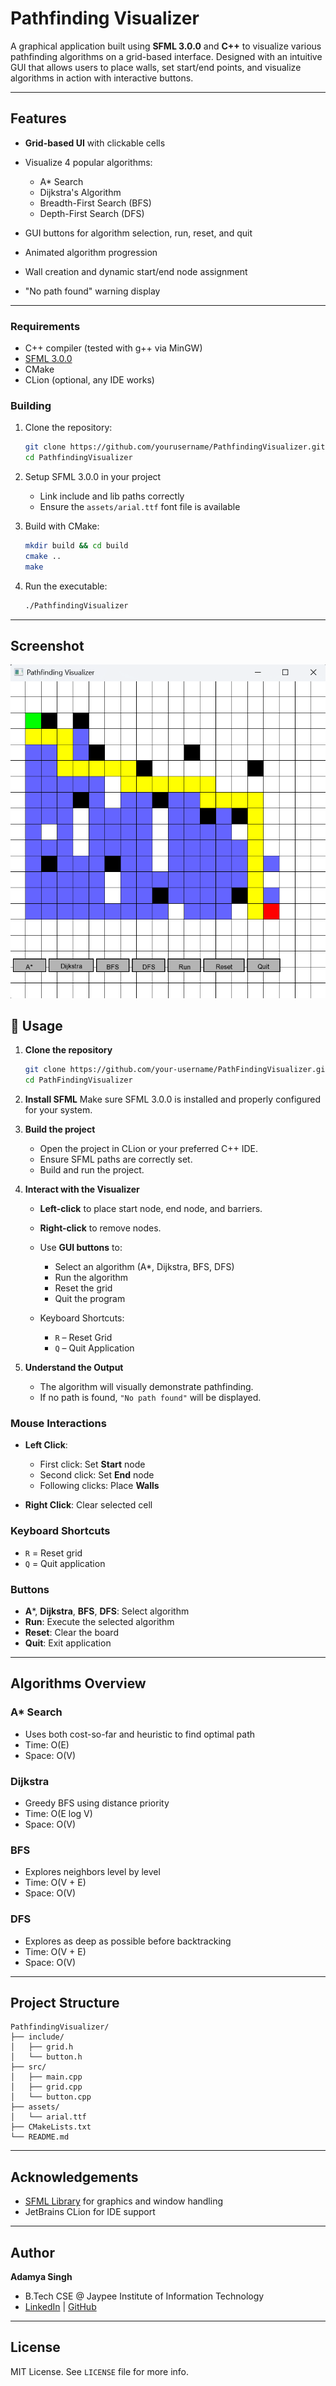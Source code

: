 # Pathfinding Visualizer

A graphical application built using **SFML 3.0.0** and **C++** to visualize various pathfinding algorithms on a grid-based interface. Designed with an intuitive GUI that allows users to place walls, set start/end points, and visualize algorithms in action with interactive buttons.

---

## Features

* **Grid-based UI** with clickable cells
* Visualize 4 popular algorithms:

  * A\* Search
  * Dijkstra's Algorithm
  * Breadth-First Search (BFS)
  * Depth-First Search (DFS)
* GUI buttons for algorithm selection, run, reset, and quit
* Animated algorithm progression
* Wall creation and dynamic start/end node assignment
* "No path found" warning display

---

### Requirements

* C++ compiler (tested with g++ via MinGW)
* [SFML 3.0.0](https://www.sfml-dev.org/download.php)
* CMake
* CLion (optional, any IDE works)

### Building

1. Clone the repository:

   ```bash
   git clone https://github.com/yourusername/PathfindingVisualizer.git
   cd PathfindingVisualizer
   ```

2. Setup SFML 3.0.0 in your project

   * Link include and lib paths correctly
   * Ensure the `assets/arial.ttf` font file is available

3. Build with CMake:

   ```bash
   mkdir build && cd build
   cmake ..
   make
   ```

4. Run the executable:

   ```bash
   ./PathfindingVisualizer
   ```

---

## Screenshot

![Visualizer Screenshot](src/Screenshot.png)


## 🚀 Usage

1. **Clone the repository**

   ```bash
   git clone https://github.com/your-username/PathFindingVisualizer.git
   cd PathFindingVisualizer
   ```

2. **Install SFML**
   Make sure SFML 3.0.0 is installed and properly configured for your system.

3. **Build the project**

   * Open the project in CLion or your preferred C++ IDE.
   * Ensure SFML paths are correctly set.
   * Build and run the project.

4. **Interact with the Visualizer**

   * **Left-click** to place start node, end node, and barriers.
   * **Right-click** to remove nodes.
   * Use **GUI buttons** to:

     * Select an algorithm (A\*, Dijkstra, BFS, DFS)
     * Run the algorithm
     * Reset the grid
     * Quit the program
   * Keyboard Shortcuts:

     * `R` – Reset Grid
     * `Q` – Quit Application

5. **Understand the Output**

   * The algorithm will visually demonstrate pathfinding.
   * If no path is found, `"No path found"` will be displayed.


### Mouse Interactions

* **Left Click**:

  * First click: Set **Start** node
  * Second click: Set **End** node
  * Following clicks: Place **Walls**
* **Right Click**: Clear selected cell

### Keyboard Shortcuts

* `R` = Reset grid
* `Q` = Quit application

### Buttons

* **A**\*, **Dijkstra**, **BFS**, **DFS**: Select algorithm
* **Run**: Execute the selected algorithm
* **Reset**: Clear the board
* **Quit**: Exit application

---

## Algorithms Overview

### A\* Search

* Uses both cost-so-far and heuristic to find optimal path
* Time: O(E)
* Space: O(V)

### Dijkstra

* Greedy BFS using distance priority
* Time: O(E log V)
* Space: O(V)

### BFS

* Explores neighbors level by level
* Time: O(V + E)
* Space: O(V)

### DFS

* Explores as deep as possible before backtracking
* Time: O(V + E)
* Space: O(V)

---

## Project Structure

```
PathfindingVisualizer/
├── include/
│   ├── grid.h
│   └── button.h
├── src/
│   ├── main.cpp
│   ├── grid.cpp
│   └── button.cpp
├── assets/
│   └── arial.ttf
├── CMakeLists.txt
└── README.md
```

---

## Acknowledgements

* [SFML Library](https://www.sfml-dev.org/) for graphics and window handling
* JetBrains CLion for IDE support
---

## Author

**Adamya Singh**

* B.Tech CSE @ Jaypee Institute of Information Technology
* [LinkedIn](https://www.linkedin.com/in/your-profile) | [GitHub](https://github.com/yourusername)

---

## License

MIT License. See `LICENSE` file for more info.
